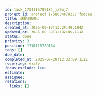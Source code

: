 ```yaml
---
id: task_1758115789184_jz9oj7
project_id: project_1758034079337_fsocau
title: 運動8000步
description: 
created_at: 2025-09-17T13:29:49.184Z
updated_at: 2025-09-28T12:32:09.111Z
status: done
priority: 3
position: 1758115789184
tags: []
due_date: 
completed_at: 2025-09-28T12:32:09.111Z
recurring: daily
focus_exclude: true
estimate: 
assignee: 
relations:
  links: []
---
```

















